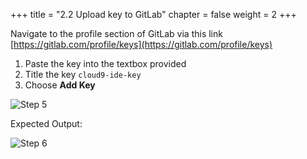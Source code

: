 +++
title = "2.2 Upload key to GitLab"
chapter = false
weight = 2
+++

Navigate to the profile section of GitLab via this link [https://gitlab.com/profile/keys](https://gitlab.com/profile/keys)

1. Paste the key into the textbox provided
2. Title the key `cloud9-ide-key`
3. Choose __Add Key__

![Step 5](/images/gitlab/gitlab_step5.png)

Expected Output:

![Step 6](/images/lab2/gitlab_key_upload.png)
